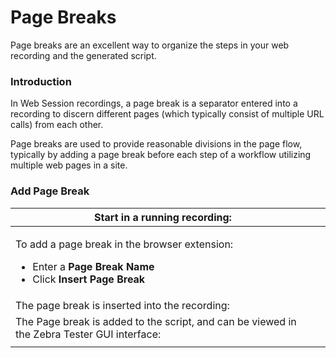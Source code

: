 # Page Breaks

Page breaks are an excellent way to organize the steps in your web recording and the generated script.

### Introduction <a href="#pagebreaks-introduction" id="pagebreaks-introduction"></a>

In Web Session recordings, a page break is a separator entered into a recording to discern different pages (which typically consist of multiple URL calls) from each other.

Page breaks are used to provide reasonable divisions in the page flow, typically by adding a page break before each step of a workflow utilizing multiple web pages in a site.

### Add Page Break <a href="#pagebreaks-addpagebreak" id="pagebreaks-addpagebreak"></a>

| Start in a running recording:                                                                                                                                    |   |
| ---------------------------------------------------------------------------------------------------------------------------------------------------------------- | - |
| <p>To add a page break in the browser extension:</p><ul><li>Enter a <strong>Page Break Name</strong></li><li>Click  <strong>Insert Page Break</strong></li></ul> |   |
| The page break is inserted into the recording:                                                                                                                   |   |
| The Page break is added to the script, and can be viewed in the Zebra Tester GUI interface:                                                                      |   |
|                                                                                                                                                                  |   |
